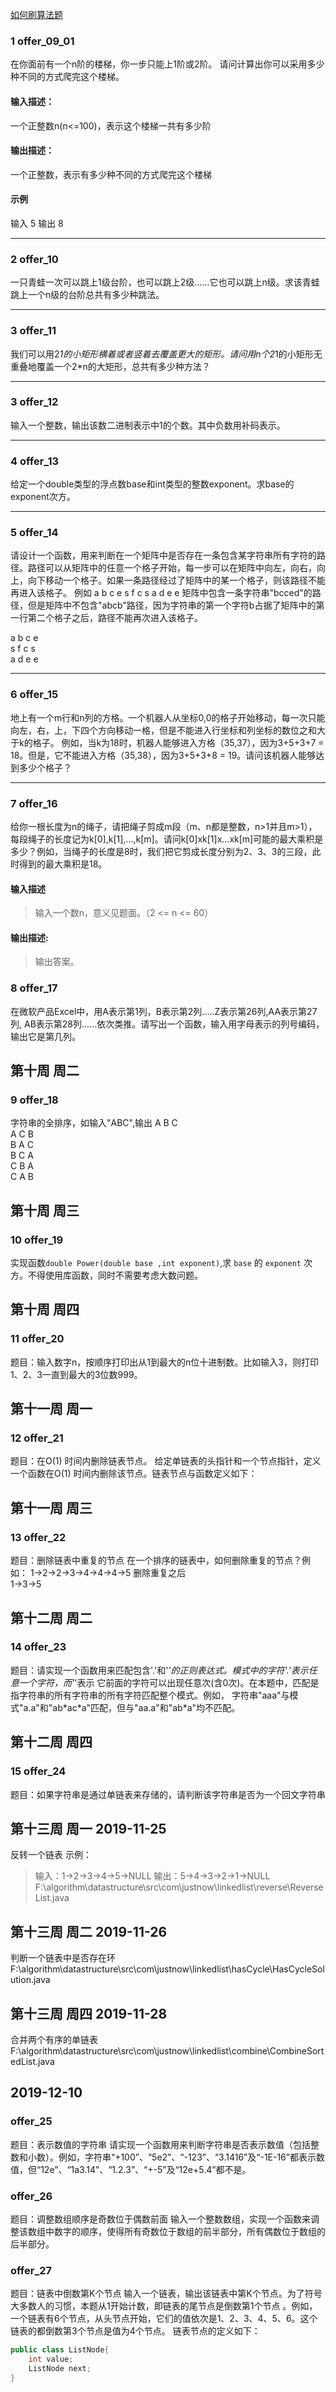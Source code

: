 
[如何刷算法题](https://www.zhihu.com/search?type=content&q=%E5%A6%82%E4%BD%95%E5%88%B7%E7%AE%97%E6%B3%95%E9%A2%98)




### 1 offer_09_01
在你面前有一个n阶的楼梯，你一步只能上1阶或2阶。
请问计算出你可以采用多少种不同的方式爬完这个楼梯。
#### 输入描述：
一个正整数n(n<=100)，表示这个楼梯一共有多少阶
#### 输出描述：
一个正整数，表示有多少种不同的方式爬完这个楼梯
#### 示例
输入
5
输出
8

---

### 2 offer_10
一只青蛙一次可以跳上1级台阶，也可以跳上2级……它也可以跳上n级。求该青蛙跳上一个n级的台阶总共有多少种跳法。

---

### 3 offer_11
我们可以用2*1的小矩形横着或者竖着去覆盖更大的矩形。请问用n个2*1的小矩形无重叠地覆盖一个2*n的大矩形，总共有多少种方法？

---

### 3 offer_12
输入一个整数，输出该数二进制表示中1的个数。其中负数用补码表示。

---

### 4 offer_13
给定一个double类型的浮点数base和int类型的整数exponent。求base的exponent次方。

---

### 5 offer_14
请设计一个函数，用来判断在一个矩阵中是否存在一条包含某字符串所有字符的路径。路径可以从矩阵中的任意一个格子开始，每一步可以在矩阵中向左，向右，向上，向下移动一个格子。如果一条路径经过了矩阵中的某一个格子，则该路径不能再进入该格子。 
例如 a b c e s f c s a d e e 矩阵中包含一条字符串"bcced"的路径，但是矩阵中不包含"abcb"路径，因为字符串的第一个字符b占据了矩阵中的第一行第二个格子之后，路径不能再次进入该格子。

a b c e<br>
s f c s<br>
a d e e<br>

---
### 6 offer_15
地上有一个m行和n列的方格。一个机器人从坐标0,0的格子开始移动，每一次只能向左，右，上，下四个方向移动一格，但是不能进入行坐标和列坐标的数位之和大于k的格子。 例如，当k为18时，机器人能够进入方格（35,37），因为3+5+3+7 = 18。但是，它不能进入方格（35,38），因为3+5+3+8 = 19。请问该机器人能够达到多少个格子？

---

### 7 offer_16
给你一根长度为n的绳子，请把绳子剪成m段（m、n都是整数，n>1并且m>1），每段绳子的长度记为k[0],k[1],...,k[m]。请问k[0]xk[1]x...xk[m]可能的最大乘积是多少？例如，当绳子的长度是8时，我们把它剪成长度分别为2、3、3的三段，此时得到的最大乘积是18。

#### 输入描述
> 输入一个数n，意义见题面。（2 <= n <= 60）

#### 输出描述:
> 输出答案。

### 8 offer_17
在微软产品Excel中，用A表示第1列，B表示第2列.....Z表示第26列,AA表示第27列, AB表示第28列......依次类推。请写出一个函数，输入用字母表示的列号编码，输出它是第几列。

## 第十周 周二
### 9 offer_18
字符串的全排序，如输入"ABC",输出
A B C <br>
A C B <br>
B A C <br>
B C A <br>
C B A <br>
C A B 

## 第十周 周三
### 10 offer_19
实现函数```double Power(double base ,int exponent)```,求 ```base``` 的 ```exponent``` 次方。不得使用库函数，同时不需要考虑大数问题。

## 第十周 周四
### 11 offer_20
题目：输入数字n，按顺序打印出从1到最大的n位十进制数。比如输入3，则打印1、2、3一直到最大的3位数999。

## 第十一周 周一
### 12 offer_21
题目：在O(1) 时间内删除链表节点。
给定单链表的头指针和一个节点指针，定义一个函数在O(1) 时间内删除该节点。链表节点与函数定义如下：

## 第十一周 周三
### 13 offer_22
题目：删除链表中重复的节点
在一个排序的链表中，如何删除重复的节点？例如：
1->2->2->3->4->4->4->5 删除重复之后<br>
1->3->5

## 第十二周 周二
### 14 offer_23
题目：请实现一个函数用来匹配包含'.'和'*'的正则表达式。模式中的字符'.'表示任意一个字符，而'*'表示
它前面的字符可以出现任意次(含0次)。在本题中，匹配是指字符串的所有字符串的所有字符匹配整个模式。例如，
字符串"aaa"与模式"a.a"和"ab\*ac\*a"匹配，但与"aa.a"和"ab*a"均不匹配。

## 第十二周 周四
### 15 offer_24
题目：如果字符串是通过单链表来存储的，请判断该字符串是否为一个回文字符串

## 第十三周 周一 2019-11-25
反转一个链表
示例：
> 输入：1->2->3->4->5->NULL
输出：5->4->3->2->1->NULL
F:\algorithm\datastructure\src\com\justnow\linkedlist\reverse\ReverseList.java
## 第十三周 周二 2019-11-26
判断一个链表中是否存在环
F:\algorithm\datastructure\src\com\justnow\linkedlist\hasCycle\HasCycleSolution.java

## 第十三周 周四 2019-11-28
合并两个有序的单链表
F:\algorithm\datastructure\src\com\justnow\linkedlist\combine\CombineSortedList.java


## 2019-12-10
### offer_25
题目：表示数值的字符串
请实现一个函数用来判断字符串是否表示数值（包括整数和小数）。例如，字符串“+100”、“5e2”、“-123”、“3.1416”及“-1E-16”都表示数值，但“12e”、“1a3.14”、“1.2.3”、“+-5”及“12e+5.4”都不是。


### offer_26
题目：调整数组顺序是奇数位于偶数前面
输入一个整数数组，实现一个函数来调整该数组中数字的顺序，使得所有奇数位于数组的前半部分，所有偶数位于数组的后半部分。


### offer_27
题目：链表中倒数第K个节点
输入一个链表，输出该链表中第K个节点。为了符号大多数人的习惯，本题从1开始计数，即链表的尾节点是倒数第1个节点
。例如，一个链表有6个节点，从头节点开始，它们的值依次是1、2、3、4、5、6。这个链表的都倒数第3个节点是值为4个节点。
链表节点的定义如下：

```java
public class ListNode{
    int value;
    ListNode next;
}
```
